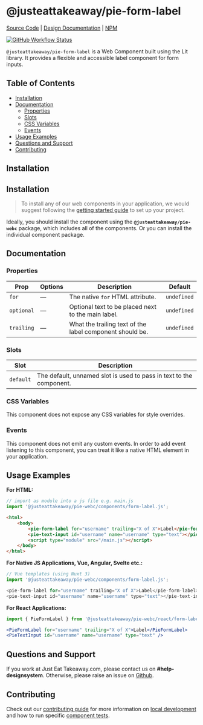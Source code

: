 # @justeattakeaway/pie-form-label
[Source Code](https://github.com/justeattakeaway/pie/tree/main/packages/components/pie-form-label) | [Design Documentation](https://pie.design/components/form-label) | [NPM](https://www.npmjs.com/package/@justeattakeaway/pie-form-label)

<p>
  <a href="https://www.npmjs.com/@justeattakeaway/pie-form-label">
    <img alt="GitHub Workflow Status" src="https://img.shields.io/npm/v/@justeattakeaway/pie-form-label.svg">
  </a>
</p>

`@justeattakeaway/pie-form-label` is a Web Component built using the Lit library. It provides a flexible and accessible label component for form inputs.

## Table of Contents

- [Installation](#installation)
- [Documentation](#documentation)
  - [Properties](#properties)
  - [Slots](#slots)
  - [CSS Variables](#css-variables)
  - [Events](#events)
- [Usage Examples](#usage-examples)
- [Questions and Support](#questions-and-support)
- [Contributing](#contributing)

## Installation

## Installation

> To install any of our web components in your application, we would suggest following the [getting started guide](https://webc.pie.design/?path=/docs/introduction-getting-started--docs) to set up your project.

Ideally, you should install the component using the **`@justeattakeaway/pie-webc`** package, which includes all of the components. Or you can install the individual component package.

## Documentation

### Properties

| Prop       | Options | Description                                               | Default     |
|------------|---------|-----------------------------------------------------------|-------------|
| `for`      | —       | The native `for` HTML attribute.                          | `undefined` |
| `optional` | —       | Optional text to be placed next to the main label.        | `undefined` |
| `trailing` | —       | What the trailing text of the label component should be.  | `undefined` |

### Slots

| Slot     | Description                                                         |
|----------|---------------------------------------------------------------------|
| `default`| The default, unnamed slot is used to pass in text to the component. |

### CSS Variables

This component does not expose any CSS variables for style overrides.

### Events

This component does not emit any custom events. In order to add event listening to this component, you can treat it like a native HTML element in your application.

## Usage Examples

**For HTML:**

```js
// import as module into a js file e.g. main.js
import '@justeattakeaway/pie-webc/components/form-label.js';
```

```html
<html>
    <body>
        <pie-form-label for="username" trailing="X of X">Label</pie-form-label>
        <pie-text-input id="username" name="username" type="text"></pie-text-input>
        <script type="module" src="/main.js"></script>
    </body>
</html>
```

**For Native JS Applications, Vue, Angular, Svelte etc.:**

```js
// Vue templates (using Nuxt 3)
import '@justeattakeaway/pie-webc/components/form-label.js';

<pie-form-label for="username" trailing="X of X">Label</pie-form-label>
<pie-text-input id="username" name="username" type="text"></pie-text-input>
```

**For React Applications:**

```jsx
import { PieFormLabel } from '@justeattakeaway/pie-webc/react/form-label.js';

<PieFormLabel for="username" trailing="X of X">Label</PieFormLabel>
<PieTextInput id="username" name="username" type="text" />
```

## Questions and Support

If you work at Just Eat Takeaway.com, please contact us on **#help-designsystem**. Otherwise, please raise an issue on [Github](https://github.com/justeattakeaway/pie/issues).

## Contributing

Check out our [contributing guide](https://github.com/justeattakeaway/pie/wiki/Contributing-Guide) for more information on [local development](https://github.com/justeattakeaway/pie/wiki/Contributing-Guide#local-development) and how to run specific [component tests](https://github.com/justeattakeaway/pie/wiki/Contributing-Guide#testing).
